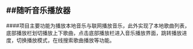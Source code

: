 ##随听音乐播放器
---
####项目主要功能为播放本地音乐与联网播放音乐，此外实现了本地歌曲列表，底部播放栏划切播放上下歌曲，点击底部播放栏进入音乐播放界面，跳转播放进度，切换播放模式，在线搜索歌曲播放等功能。

